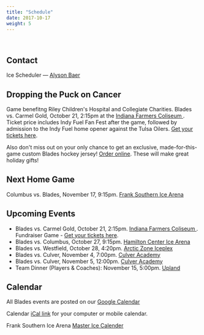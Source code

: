 ```yaml
---
title: "Schedule"
date: 2017-10-17
weight: 5
---
```


<div class="sponsorcontainer">
  <a id="schedule-a1" href="#"><img id="schedule-s1" class="image sponsor"></a>
  <a id="schedule-a2" href="#"><img id="schedule-s2" class="image sponsor"></a>
</div>

Contact
-------
Ice Scheduler &mdash; [Alyson Baer <span class="icon fa-envelope-o"></span>][alyson]

Dropping the Puck on Cancer
---------------------------
Game benefitng Riley Children's Hospital and Collegiate
Charities. Blades vs. Carmel Gold, October 21, 2:15pm at the [Indiana Farmers
Coliseum <span class="icon fa-map-marker"></span>][coliseum]. Ticket
price includes Indy Fuel Fan Fest after the game, followed by
admission to the Indy Fuel home opener against the Tulsa Oilers. [Get your
tickets here][dtptix].

Also don't miss out on your only chance to get an exclusive,
made-for-this-game custom Blades hockey jersey! [Order
online][jerseys]. These will make great holiday gifts!


Next Home Game
--------------
Columbus vs. Blades, November 17, 9:15pm. [Frank
Southern Ice Arena <span class="icon fa-map-marker"></span>][frank]

Upcoming Events
---------------
* Blades vs. Carmel Gold, October 21, 2:15pm. [Indiana Farmers Coliseum <span class="icon fa-map-marker"></span>][coliseum]. Fundraiser Game - [Get your tickets here][dtptix].
* Blades vs. Columbus, October 27, 9:15pm. [Hamilton Center Ice Arena <span class="icon fa-map-marker"></span>][hamilton]
* Blades vs. Westfield, October 28, 4:20pm. [Arctic Zone Iceplex <span class="icon fa-map-marker"></span>][arcticzone]
* Blades vs. Culver, November 4, 7:00pm. [Culver Academy <span class="icon fa-map-marker"></span>][culver]
* Blades vs. Culver, November 5, 12:00pm. [Culver Academy <span class="icon fa-map-marker"></span>][culver]
* Team Dinner (Players & Coaches): November 15, 5:00pm. [Upland <span class="icon fa-map-marker"></span>][upland]

[upland]: https://maps.google.com/maps?hl=en&q=Upland%20Brewing%20Co%2C%20350%20W%2011th%20St%2C%20Bloomington%2C%20IN%2047404%2C%20USA

Calendar
--------
All Blades events are posted on our [Google Calendar <span class="icon fa-calendar"></span>][cal]

Calendar [iCal link][ical] for your computer or mobile calendar.

Frank Southern Ice Arena [Master Ice Calender <span class="icon fa-calendar"></span>][fcal]

[alyson]: mailto:alysonebaer@gmail.com
[cal]: https://calendar.google.com/calendar/embed?src=epsc9ra4unbaelg6bns4r4ifro%40group.calendar.google.com&ctz=America/New_York
[culver]: https://maps.google.com/maps?hl=en&q=Culver%20Academies%2C%201300%20Academy%20Rd%2C%20Culver%2C%20IN%2046511%2C%20USA
[fcal]: https://calendar.google.com/calendar/embed?src=bloomington.in.gov_atmpkke40ioc9pu4be5khq28lg@group.calendar.google.com&ctz=America/New_York
[ical]: https://calendar.google.com/calendar/ical/epsc9ra4unbaelg6bns4r4ifro%40group.calendar.google.com/public/basic.ics
[frank]: https://www.google.com/maps/place/2100+S+Henderson+St,+Bloomington,+IN+47401/@39.1412293,-86.529133,17z/data=!3m1!4b1!4m5!3m4!1s0x886c66590dd701f1:0x2c4224b76654f9a2!8m2!3d39.1412252!4d-86.526939
[fuel]: https://maps.google.com/maps?hl=en&q=Fuel%20Tank%20at%20Fishers%2C%209022%20E%20126th%20St%2C%20Fishers%2C%20IN%2046038%2C%20USA
[coliseum]: https://www.google.com/maps/place/Indiana+Farmers+Coliseum/@39.8276805,-86.1371959,17z/data=!3m1!4b1!4m5!3m4!1s0x886b51783899e365:0xc4b58965029cc570!8m2!3d39.8276805!4d-86.1350072
[hamilton]: https://maps.google.com/maps?hl=en&q=Hamilton%20Center%20Ice%20Arena%2C%202501%20Lincoln%20Park%20Dr%2C%20Columbus%2C%20IN%2047201%2C%20USA
[arcticzone]: https://maps.google.com/maps?hl=en&q=Arctic%20Zone%20Iceplex%2C%2016616%20Southpark%20Dr%2C%20Westfield%2C%20IN%2046074%2C%20USA
[dtptix]: https://fuel.isportstix.com/order/group/CCOct21/
[jerseys]: https://collegiate-apparel.myshopify.com/products/bloomington-blades-hockey-jersey

